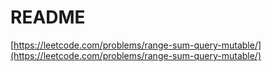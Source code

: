 # README

[https://leetcode.com/problems/range-sum-query-mutable/](https://leetcode.com/problems/range-sum-query-mutable/)
